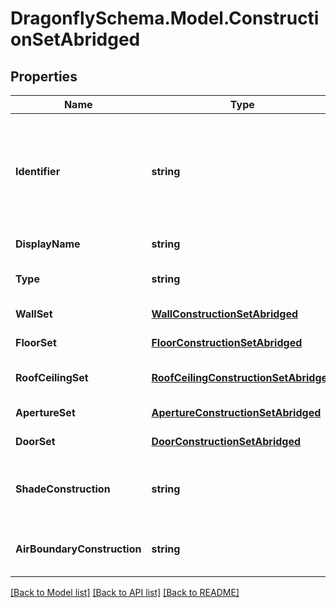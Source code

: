 
# DragonflySchema.Model.ConstructionSetAbridged

## Properties

Name | Type | Description | Notes
------------ | ------------- | ------------- | -------------
**Identifier** | **string** | Text string for a unique object ID. This identifier remains constant as the object is mutated, copied, and serialized to different formats (eg. dict, idf, osm). This identifier is also used to reference the object across a Model. It must be &lt; 100 characters, use only ASCII characters and exclude (, ; ! \\n \\t). | 
**DisplayName** | **string** | Display name of the object with no character restrictions. | [optional] 
**Type** | **string** |  | [optional] [readonly] [default to "ConstructionSetAbridged"]
**WallSet** | [**WallConstructionSetAbridged**](WallConstructionSetAbridged.md) | A WallConstructionSetAbridged object for this ConstructionSet. | [optional] 
**FloorSet** | [**FloorConstructionSetAbridged**](FloorConstructionSetAbridged.md) | A FloorConstructionSetAbridged object for this ConstructionSet. | [optional] 
**RoofCeilingSet** | [**RoofCeilingConstructionSetAbridged**](RoofCeilingConstructionSetAbridged.md) | A RoofCeilingConstructionSetAbridged object for this ConstructionSet. | [optional] 
**ApertureSet** | [**ApertureConstructionSetAbridged**](ApertureConstructionSetAbridged.md) | A ApertureConstructionSetAbridged object for this ConstructionSet. | [optional] 
**DoorSet** | [**DoorConstructionSetAbridged**](DoorConstructionSetAbridged.md) | A DoorConstructionSetAbridged object for this ConstructionSet. | [optional] 
**ShadeConstruction** | **string** | The identifier of a ShadeConstruction to set the reflectance properties of all outdoor shades of all objects to which this ConstructionSet is assigned. | [optional] 
**AirBoundaryConstruction** | **string** | The identifier of an AirBoundaryConstruction to set the properties of Faces with an AirBoundary type. | [optional] 

[[Back to Model list]](../README.md#documentation-for-models)
[[Back to API list]](../README.md#documentation-for-api-endpoints)
[[Back to README]](../README.md)

